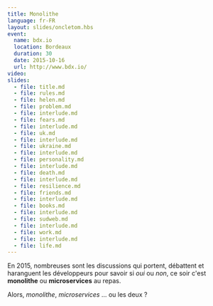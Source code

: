 ```yaml
---
title: Monolithe
language: fr-FR
layout: slides/oncletom.hbs
event:
  name: bdx.io
  location: Bordeaux
  duration: 30
  date: 2015-10-16
  url: http://www.bdx.io/
video:
slides:
  - file: title.md
  - file: rules.md
  - file: helen.md
  - file: problem.md
  - file: interlude.md
  - file: fears.md
  - file: interlude.md
  - file: uk.md
  - file: interlude.md
  - file: ukraine.md
  - file: interlude.md
  - file: personality.md
  - file: interlude.md
  - file: death.md
  - file: interlude.md
  - file: resilience.md
  - file: friends.md
  - file: interlude.md
  - file: books.md
  - file: interlude.md
  - file: sudweb.md
  - file: interlude.md
  - file: work.md
  - file: interlude.md
  - file: life.md
---
```


En 2015, nombreuses sont les discussions qui portent, débattent et haranguent
les développeurs pour savoir si *oui* ou *non*, ce soir c'est **monolithe** ou
**microservices** au repas.

Alors, *monolithe*, *microservices* … ou les deux ?
